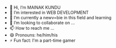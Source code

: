 - 👋 Hi, I’m MAINAK KUNDU
- 👀 I’m interested in WEB DEVELOPMENT
- 🌱 I’m currently a newv=bie in this field and learning 
- 💞️ I’m looking to collaborate on ...
- 📫 How to reach me ...
- 😄 Pronouns: he/him/his
- ⚡ Fun fact: I'm a part-time gamer

